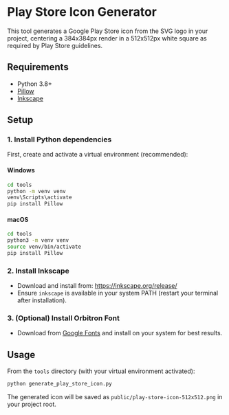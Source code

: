 # Play Store Icon Generator

This tool generates a Google Play Store icon from the SVG logo in your project, centering a 384x384px render in a 512x512px white square as required by Play Store guidelines.

## Requirements
- Python 3.8+
- [Pillow](https://pypi.org/project/Pillow/)
- [Inkscape](https://inkscape.org/release/)

## Setup

### 1. Install Python dependencies

First, create and activate a virtual environment (recommended):

#### Windows
```sh
cd tools
python -m venv venv
venv\Scripts\activate
pip install Pillow
```

#### macOS
```sh
cd tools
python3 -m venv venv
source venv/bin/activate
pip install Pillow
```

### 2. Install Inkscape
- Download and install from: https://inkscape.org/release/
- Ensure `inkscape` is available in your system PATH (restart your terminal after installation).

### 3. (Optional) Install Orbitron Font
- Download from [Google Fonts](https://fonts.google.com/specimen/Orbitron) and install on your system for best results.

## Usage

From the `tools` directory (with your virtual environment activated):

```sh
python generate_play_store_icon.py
```

The generated icon will be saved as `public/play-store-icon-512x512.png` in your project root. 